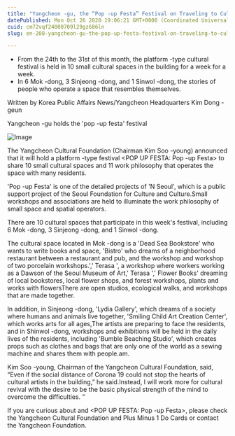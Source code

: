 ```yaml
---
title: "Yangcheon -gu, the “Pop -up Festa” Festival on Traveling to Culture and Work Philosophy"
datePublished: Mon Oct 26 2020 19:06:21 GMT+0000 (Coordinated Universal Time)
cuid: cm72vqf24000709l29gz686ln
slug: en-208-yangcheon-gu-the-pop-up-festa-festival-on-traveling-to-culture-and-work-philosophy

---
```



- From the 24th to the 31st of this month, the platform -type cultural festival is held in 10 small cultural spaces in the building for a week for a week.
- In 6 Mok -dong, 3 Sinjeong -dong, and 1 Sinwol -dong, the stories of people who operate a space that resembles themselves.

Written by Korea Public Affairs News/Yangcheon Headquarters Kim Dong -geun

Yangcheon -gu holds the 'pop -up festa' festival

![Image](https://cdn.hashnode.com/res/hashnode/image/upload/v1739423317454/65f56178-2b48-4941-a98d-fce18b8531f9.jpeg)

The Yangcheon Cultural Foundation (Chairman Kim Soo -young) announced that it will hold a platform -type festival <POP UP FESTA: Pop -up Festa> to share 10 small cultural spaces and 11 work philosophy that operates the space with many residents.

'Pop -up Festa' is one of the detailed projects of 'N Seoul', which is a public support project of the Seoul Foundation for Culture and Culture.Small workshops and associations are held to illuminate the work philosophy of small space and spatial operators.

There are 10 cultural spaces that participate in this week's festival, including 6 Mok -dong, 3 Sinjeong -dong, and 1 Sinwol -dong.

The cultural space located in Mok -dong is a 'Dead Sea Bookstore' who wants to write books and space, 'Bistro' who dreams of a neighborhood restaurant between a restaurant and pub, and the workshop and workshop of two porcelain workshops.',' Terasa ', a workshop where workers working as a Dawson of the Seoul Museum of Art,' Terasa ',' Flower Books' dreaming of local bookstores, local flower shops, and forest workshops, plants and works with flowersThere are open studios, ecological walks, and workshops that are made together.

In addition, in Sinjeong -dong, 'Lydia Gallery', which dreams of a society where humans and animals live together, 'Smiling Child Art Creation Center', which works arts for all ages,The artists are preparing to face the residents, and in Shinwol -dong, workshops and exhibitions will be held in the daily lives of the residents, including 'Bumble Beaching Studio', which creates props such as clothes and bags that are only one of the world as a sewing machine and shares them with people.am.

Kim Soo -young, Chairman of the Yangcheon Cultural Foundation, said, “Even if the social distance of Corona 19 could not stop the hearts of cultural artists in the building,” he said.Instead, I will work more for cultural revival with the desire to be the basic physical strength of the mind to overcome the difficulties. ”

If you are curious about <N Seoul> and <POP UP FESTA: Pop -up Festa>, please check the Yangcheon Cultural Foundation and Plus Minus 1 Do Cards or contact the Yangcheon Foundation.